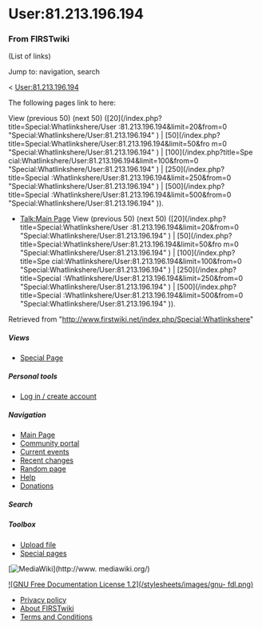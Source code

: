 # User:81.213.196.194

### From FIRSTwiki

(List of links)

Jump to: navigation, search

&lt; [User:81.213.196.194](/index.php?title=User:81.213.196.194&redirect=no
"User:81.213.196.194" )  

The following pages link to here:

View (previous 50) (next 50) ([20](/index.php?title=Special:Whatlinkshere/User
:81.213.196.194&limit=20&from=0 "Special:Whatlinkshere/User:81.213.196.194" )
| [50](/index.php?title=Special:Whatlinkshere/User:81.213.196.194&limit=50&fro
m=0 "Special:Whatlinkshere/User:81.213.196.194" ) | [100](/index.php?title=Spe
cial:Whatlinkshere/User:81.213.196.194&limit=100&from=0
"Special:Whatlinkshere/User:81.213.196.194" ) | [250](/index.php?title=Special
:Whatlinkshere/User:81.213.196.194&limit=250&from=0
"Special:Whatlinkshere/User:81.213.196.194" ) | [500](/index.php?title=Special
:Whatlinkshere/User:81.213.196.194&limit=500&from=0
"Special:Whatlinkshere/User:81.213.196.194" )).

  * [Talk:Main Page](/index.php/Talk:Main_Page "Talk:Main Page" )
View (previous 50) (next 50) ([20](/index.php?title=Special:Whatlinkshere/User
:81.213.196.194&limit=20&from=0 "Special:Whatlinkshere/User:81.213.196.194" )
| [50](/index.php?title=Special:Whatlinkshere/User:81.213.196.194&limit=50&fro
m=0 "Special:Whatlinkshere/User:81.213.196.194" ) | [100](/index.php?title=Spe
cial:Whatlinkshere/User:81.213.196.194&limit=100&from=0
"Special:Whatlinkshere/User:81.213.196.194" ) | [250](/index.php?title=Special
:Whatlinkshere/User:81.213.196.194&limit=250&from=0
"Special:Whatlinkshere/User:81.213.196.194" ) | [500](/index.php?title=Special
:Whatlinkshere/User:81.213.196.194&limit=500&from=0
"Special:Whatlinkshere/User:81.213.196.194" )).

Retrieved from "<http://www.firstwiki.net/index.php/Special:Whatlinkshere>"

##### Views

  * [Special Page](/index.php/Special:Whatlinkshere/User:81.213.196.194)

##### Personal tools

  * [Log in / create account](/index.php?title=Special:Userlogin&returnto=Special:Whatlinkshere)

[](/index.php/Main_Page "Main Page" )

##### Navigation

  * [Main Page](/index.php/Main_Page)
  * [Community portal](/index.php/FIRSTwiki:Community_portal)
  * [Current events](/index.php/Current_events)
  * [Recent changes](/index.php/Special:Recentchanges)
  * [Random page](/index.php/Special:Random)
  * [Help](/index.php/Help:Contents)
  * [Donations](/index.php/FIRSTwiki:Site_support)

##### Search



##### Toolbox

  * [Upload file](/index.php/Special:Upload)
  * [Special pages](/index.php/Special:Specialpages)

[![MediaWiki](/skins/common/images/poweredby_mediawiki_88x31.png)](http://www.
mediawiki.org/)

[![GNU Free Documentation License 1.2](/stylesheets/images/gnu-
fdl.png)](http://www.gnu.org/copyleft/fdl.html)

  * [Privacy policy](/index.php/FIRSTwiki:Privacy_policy "FIRSTwiki:Privacy policy" )
  * [About FIRSTwiki](/index.php/FIRSTwiki:About "FIRSTwiki:About" )
  * [Terms and Conditions](/index.php/FIRSTwiki:Terms_and_conditions "FIRSTwiki:Terms and conditions" )

